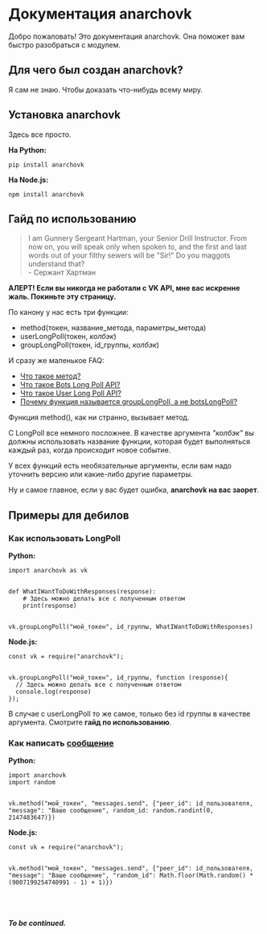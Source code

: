 # Документация anarchovk

Добро пожаловать! Это документация anarchovk.
Она поможет вам быстро разобраться с модулем.

  
## Для чего был создан anarchovk?
Я сам не знаю. Чтобы доказать что-нибудь всему миру.

  
## Установка anarchovk


Здесь все просто.

**На Python:**

    pip install anarchovk

**На Node.js:**

    npm install anarchovk

  
## Гайд по использованию


> I am Gunnery Sergeant Hartman, your Senior Drill Instructor. From now on, you will speak only when spoken to, and the first and last words out of your filthy sewers will be "Sir!" Do you maggots understand that?
> <br> - Сержант Хартман

**АЛЕРТ! Если вы никогда не работали с VK API, мне вас искренне жаль. Покиньте эту страницу.**

По канону у нас есть три функции: 

 - method(токен, название_метода, параметры_метода)  
 - userLongPoll(токен, *колбэк*)
 - groupLongPoll(токен, id_группы, *колбэк*)

И сразу же маленькое FAQ:
- [Что такое метод?](https://vk.com/dev/methods)
- [Что такое  Bots Long Poll API?](https://vk.com/dev/bots_longpoll) 
- [Что такое  User Long Poll API?](https://vk.com/dev/using_longpoll) 
- [Почему функция называется groupLongPoll, а не botsLongPoll? ](http://lurkmore.to/%D0%98%D0%B1%D0%BE_%D0%BD%D0%B5%D1%85%D1%83%D0%B9)

Функция method(), как ни странно, вызывает метод.

С LongPoll все немного посложнее. В качестве аргумента *"колбэк"* вы должны использовать название функции, которая будет выполняться каждый раз, когда происходит новое событие.

У всех функций есть необязательные аргументы, если вам надо уточнить версию или какие-либо другие параметры.

Ну и самое главное, если у вас будет ошибка, **anarchovk на вас заорет**. 

  
## Примеры для дебилов


### Как использовать LongPoll

**Python:**

    import anarchovk as vk
    
    
    def WhatIWantToDoWithResponses(response):
        # Здесь можно делать все с полученным ответом
        print(response)
    
              
    vk.groupLongPoll("мой_токен", id_группы, WhatIWantToDoWithResponses)

**Node.js:**

    const vk = require("anarchovk");


    vk.groupLongPoll("мой_токен", id_группы, function (response){
      // Здесь можно делать все с полученным ответом
      console.log(response)
    });

В случае с userLongPoll то же самое, только без id группы в качестве аргумента. Смотрите **гайд по использованию**.

### Как написать [сообщение](https://vk.com/dev/messages.send)

**Python:**

    import anarchovk
    import random
    
    
    vk.method("мой_токен", "messages.send", {"peer_id": id_пользователя, "message": "Ваше сообщение", random_id: random.randint(0, 2147483647)})

**Node.js:** 


    const vk = require("anarchovk");


    vk.method("мой_токен", "messages.send", {"peer_id": id_пользователя, "message": "Ваше сообщение", "random_id": Math.floor(Math.random() * (9007199254740991 - 1) + 1)})

<br><br><br>
***To be continued.***
